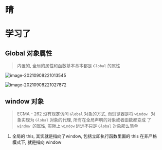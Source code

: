 # 晴



# 学习了

## Global 对象属性

> 内置的, 全局的属性和函数基本基本都是 `Global` 的属性

![image-20210908221013545](https://raw.githubusercontent.com/mannixchan/Pics/master/img/image-20210908221013545.png)

![image-20210908221027872](https://raw.githubusercontent.com/mannixchan/Pics/master/img/image-20210908221027872.png)

## window 对象

> ECMA - 262 没有规定访问 `Global` 对象的方式, 而浏览器是将 `window ` 对象实现为 `Global` 对象的代理, 所有在全局声明的对象或者函数都变成 了 `window `的属性, 实际上 `window` 远远不只是 `Global` 对象那么简单

1. 全局的 this, 其实就是指向了window, 包括立即执行函数里面的 this 在非严格模式下, 就是指向 window
